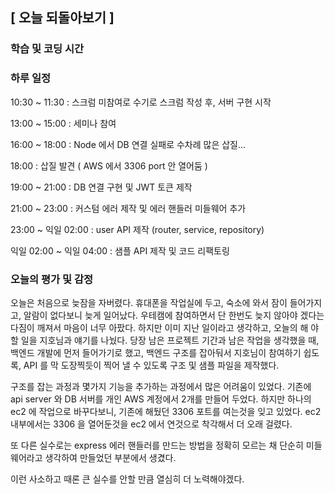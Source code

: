 ## [ 오늘 되돌아보기 ]

### 학습 및 코딩 시간 



### 하루 일정

10:30 ~ 11:30 : 스크럼 미참여로 수기로 스크럼 작성 후, 서버 구현 시작

13:00 ~ 15:00 : 세미나 참여

16:00 ~ 18:00 : Node 에서 DB 연결 실패로 수차례 많은 삽질...

18:00 : 삽질 발견 ( AWS 에서 3306 port 안 열어둠 )

19:00 ~ 21:00 : DB 연결 구현 및 JWT 토큰 제작

21:00 ~ 23:00 : 커스텀 에러 제작 및 에러 핸들러 미들웨어 추가

23:00 ~ 익일 02:00 : user API 제작 (router, service, repository)

익일 02:00 ~ 익일 04:00 : 샘플 API 제작 및 코드 리팩토링

### 오늘의 평가 및 감정

오늘은 처음으로 늦잠을 자버렸다. 휴대폰을 작업실에 두고, 숙소에 와서 잠이 들어가지고, 알람이 없다보니 늦게 일어났다. 우테캠에 참여하면서 단 한번도 늦지 않아야 겠다는 다짐이 깨져서 마음이 너무 아팠다. 하지만 이미 지난 일이라고 생각하고, 오늘의 해 야 할 일을 지호님과 얘기를 나눴다. 당장 남은 프로젝트 기간과 남은 작업을 생각했을 때, 백엔드 개발에 먼저 들어가기로 했고, 백엔드 구조를 잡아둬서 지호님이 참여하기 쉽도록, API 를 막 도장찍듯이 찍어 낼 수 있도록 구조 및 샘플 파일을 제작했다.



구조를 잡는 과정과 몇가지 기능을 추가하는 과정에서 많은 어려움이 있었다. 기존에 api server 와 DB 서버를 개인 AWS 계정에서 2개를 만들어 두었다. 하지만 하나의 ec2 에 작업으로 바꾸다보니, 기존에 해뒀던 3306 포트를 여는것을 잊고 있었다. ec2 내부에서는 3306 을 열어둔것을 ec2 에서 연것으로 착각해서 더 오래 걸렸다. 

또 다른 실수로는 express 에러 핸들러를 만드는 방법을 정확히 모르는 채 단순히 미들웨어라고 생각하여 만들었던 부분에서 생겼다. 

이런 사소하고 때론 큰 실수를 안할 만큼 열심히 더 노력해야겠다.

